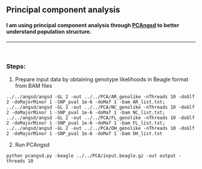 ## Principal component analysis
#### I am using principal component analysis through [PCAngsd](http://www.popgen.dk/software/index.php/PCAngsd) to better understand population structure.
---
&nbsp;
### Steps: 
1. Prepare input data by obtaining genotype likelihoods in Beagle format from BAM files
```
../../angsd/angsd -GL 2 -out ../../PCA/AR_genolike -nThreads 10 -doGlf 2 -doMajorMinor 1 -SNP_pval 1e-6 -doMaf 1 -bam AR_list.txt;
../../angsd/angsd -GL 2 -out ../../PCA/NC_genolike -nThreads 10 -doGlf 2 -doMajorMinor 1 -SNP_pval 1e-6 -doMaf 1 -bam NC_list.txt;
../../angsd/angsd -GL 2 -out ../../PCA/FL_genolike -nThreads 10 -doGlf 2 -doMajorMinor 1 -SNP_pval 1e-6 -doMaf 1 -bam FL_list.txt;
../../angsd/angsd -GL 2 -out ../../PCA/OH_genolike -nThreads 10 -doGlf 2 -doMajorMinor 1 -SNP_pval 1e-6 -doMaf 1 -bam OH_list.txt
```
2. Run PCAngsd
```
python pcangsd.py -beagle ../../PCA/input.beagle.gz -out output -threads 10
```
